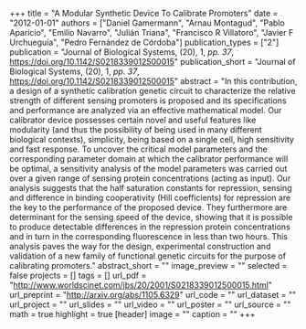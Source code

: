 +++
title = "A Modular Synthetic Device To Calibrate Promoters"
date = "2012-01-01"
authors = ["Daniel Gamermann", "Arnau Montagud", "Pablo Aparicio", "Emilio Navarro", "Julián Triana", "Francisco R Villatoro", "Javier F Urchueguía", "Pedro Fernández de Córdoba"]
publication_types = ["2"]
publication = "Journal of Biological Systems, (20), 1, _pp. 37_, https://doi.org/10.1142/S0218339012500015"
publication_short = "Journal of Biological Systems, (20), 1, _pp. 37_, https://doi.org/10.1142/S0218339012500015"
abstract = "In this contribution, a design of a synthetic calibration genetic circuit to characterize the relative strength of different sensing promoters is proposed and its specifications and performance are analyzed via an effective mathematical model. Our calibrator device possesses certain novel and useful features like modularity (and thus the possibility of being used in many different biological contexts), simplicity, being based on a single cell, high sensitivity and fast response. To uncover the critical model parameters and the corresponding parameter domain at which the calibrator performance will be optimal, a sensitivity analysis of the model parameters was carried out over a given range of sensing protein concentrations (acting as input). Our analysis suggests that the half saturation constants for repression, sensing and difference in binding cooperativity (Hill coefficients) for repression are the key to the performance of the proposed device. They furthermore are determinant for the sensing speed of the device, showing that it is possible to produce detectable differences in the repression protein concentrations and in turn in the corresponding fluorescence in less than two hours. This analysis paves the way for the design, experimental construction and validation of a new family of functional genetic circuits for the purpose of calibrating promoters."
abstract_short = ""
image_preview = ""
selected = false
projects = []
tags = []
url_pdf = "http://www.worldscinet.com/jbs/20/2001/S0218339012500015.html"
url_preprint = "http://arxiv.org/abs/1105.6329"
url_code = ""
url_dataset = ""
url_project = ""
url_slides = ""
url_video = ""
url_poster = ""
url_source = ""
math = true
highlight = true
[header]
image = ""
caption = ""
+++
